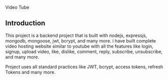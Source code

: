 Video Tube

## Introduction
This project is a  backend project that is built with nodejs, expressjs, mongodb, mongoose, jwt, bcrypt, and many more. i have built complete video hosting website similar to youtube with all the features like login, signup, upload video, like, dislike, comment, reply, subscribe, unsubscribe, and many more.

Project uses all standard practices like JWT, bcrypt, access tokens, refresh Tokens and many more.
